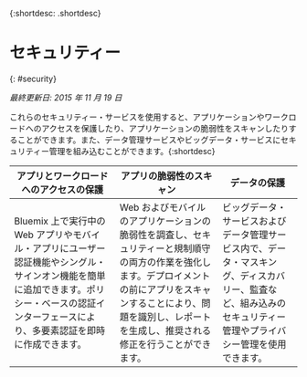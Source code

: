 {:shortdesc: .shortdesc} 


# セキュリティー
{: #security}

*最終更新日: 2015 年 11 月 19 日*

これらのセキュリティー・サービスを使用すると、アプリケーションやワークロードへのアクセスを保護したり、アプリケーションの脆弱性をスキャンしたりすることができます。また、データ管理サービスやビッグデータ・サービスにセキュリティー管理を組み込むことができます。{:shortdesc}


アプリとワークロードへのアクセスの保護 | アプリの脆弱性のスキャン | データの保護
---- | ---- | ----
Bluemix 上で実行中の Web アプリやモバイル・アプリにユーザー認証機能やシングル・サインオン機能を簡単に追加できます。ポリシー・ベースの認証インターフェースにより、多要素認証を即時に作成できます。 | Web およびモバイルのアプリケーションの脆弱性を調査し、セキュリティーと規制順守の両方の作業を強化します。デプロイメントの前にアプリをスキャンすることにより、問題を識別し、レポートを生成し、推奨される修正を行うことができます。 | ビッグデータ・サービスおよびデータ管理サービス内で、データ・マスキング、ディスカバリー、監査など、組み込みのセキュリティー管理やプライバシー管理を使用できます。
